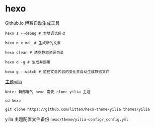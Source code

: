 # hexo
Github.io 博客自动生成工具

    hexo s --debug # 本地调试启动

	hexo n x.md  # 生成新的文章
	
	hexo clean # 清空静态资源目录
	
	hexo d -g # 生成并部署
	
	hexo g --watch # 监控文章内容的变化并自动生成静态文件
	
[主题yilia](https://github.com/litten/hexo-theme-yilia)

    Note: 新部署的 hexo 需要 clone yilia 主题
	
	cd hexo
	
	git clone https://github.com/litten/hexo-theme-yilia themes/yilia
	
yilia 主题配置文件备份 `hexo/theme/yilia-config/_config.yml`
